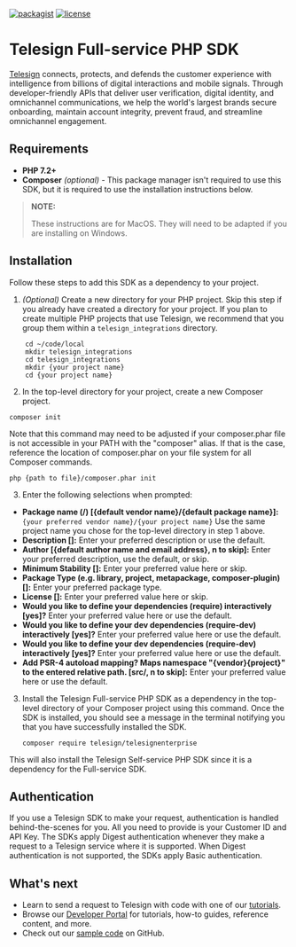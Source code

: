 [![packagist](https://img.shields.io/packagist/v/telesign/telesignenterprise.svg)](https://packagist.org/packages/telesign/telesignenterprise) [![license](https://img.shields.io/github/license/TeleSign/php_telesign_enterprise.svg)](https://github.com/TeleSign/php_telesign_enterprise/blob/master/LICENSE)

# Telesign Full-service PHP SDK

[Telesign](https://telesign.com) connects, protects, and defends the customer experience with intelligence from billions of digital interactions and mobile signals. Through developer-friendly APIs that deliver user verification, digital identity, and omnichannel communications, we help the world's largest brands secure onboarding, maintain account integrity, prevent fraud, and streamline omnichannel engagement.

## Requirements

* **PHP 7.2+**
* **Composer** *(optional)* - This package manager isn't required to use this SDK, but it is required to use the installation instructions below.

> **NOTE:**
> 
> These instructions are for MacOS. They will need to be adapted if you are installing on Windows.

## Installation

Follow these steps to add this SDK as a dependency to your project.

1. *(Optional)* Create a new directory for your PHP project. Skip this step if you already have created a directory for your project. If you plan to create multiple PHP projects that use Telesign, we recommend that you group them within a `telesign_integrations` directory.
```
    cd ~/code/local
    mkdir telesign_integrations
    cd telesign_integrations
    mkdir {your project name}
    cd {your project name}
```
2. In the top-level directory for your project, create a new Composer project. 

```
composer init
```

Note that this command may need to be adjusted if your composer.phar file is not accessible in your PATH with the "composer" alias. If that is the case, reference the location of composer.phar on your file system for all Composer commands.

```
php {path to file}/composer.phar init
```

3. Enter the following selections when prompted:
  * **Package name (<vendor>/<name>) [{default vendor name}/{default package name}]:** `{your preferred vendor name}/{your project name}` Use the same project name you chose for the top-level directory in step 1 above.
  * **Description []:** Enter your preferred description or use the default.
  * **Author [{default author name and email address}, n to skip]:** Enter your preferred description, use the default, or skip.
  * **Minimum Stability []:** Enter your preferred value here or skip.
  * **Package Type (e.g. library, project, metapackage, composer-plugin) []:** Enter your preferred package type.
  * **License []:** Enter your preferred value here or skip.
  * **Would you like to define your dependencies (require) interactively [yes]?** Enter your preferred value here or use the default.
  * **Would you like to define your dev dependencies (require-dev) interactively [yes]?** Enter your preferred value here or use the default.
  * **Would you like to define your dev dependencies (require-dev) interactively [yes]?** Enter your preferred value here or use the default.
  * **Add PSR-4 autoload mapping? Maps namespace "{vendor}\{project}" to the entered relative path. [src/, n to skip]:** Enter your preferred value here or use the default.

3. Install the Telesign Full-service PHP SDK as a dependency in the top-level directory of your Composer project using this command. Once the SDK is installed, you should see a message in the terminal notifying you that you have successfully installed the SDK.

    `composer require telesign/telesignenterprise`

This will also install the Telesign Self-service PHP SDK since it is a dependency for the Full-service SDK.     

## Authentication

If you use a Telesign SDK to make your request, authentication is handled behind-the-scenes for you. All you need to provide is your Customer ID and API Key. The SDKs apply Digest authentication whenever they make a request to a Telesign service where it is supported. When Digest authentication is not supported, the SDKs apply Basic authentication.

## What's next

* Learn to send a request to Telesign with code with one of our [tutorials](https://developer.telesign.com/enterprise/docs/tutorials).  
* Browse our [Developer Portal](https://developer.telesign.com) for tutorials, how-to guides, reference content, and more.
* Check out our [sample code](https://github.com/TeleSign/sample_code) on GitHub.
